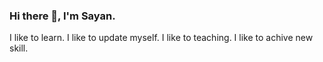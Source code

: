 ### Hi there 👋, I'm Sayan.
I like to learn.
I like to update myself.
I like to teaching.
I like to achive new skill.